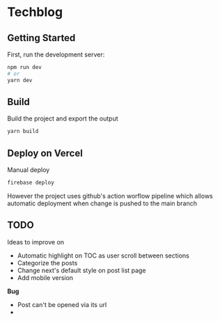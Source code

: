 # Techblog

## Getting Started

First, run the development server:

```bash
npm run dev
# or
yarn dev
```

## Build

Build the project and export the output  
```bash
yarn build
```

## Deploy on Vercel

Manual deploy
```bash
firebase deploy
```

However the project uses github's action worflow pipeline which allows automatic deployment when change is pushed to the main branch


## TODO  

Ideas to improve on  
- Automatic highlight on TOC as user scroll between sections
- Categorize the posts
- Change next's default style on post list page
- Add mobile version

**Bug**
- Post can't be opened via its url
- 

